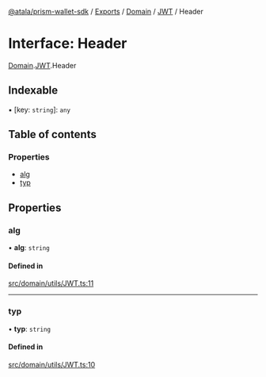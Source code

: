 [@atala/prism-wallet-sdk](../README.md) / [Exports](../modules.md) / [Domain](../modules/Domain.md) / [JWT](../modules/Domain.JWT.md) / Header

# Interface: Header

[Domain](../modules/Domain.md).[JWT](../modules/Domain.JWT.md).Header

## Indexable

▪ [key: `string`]: `any`

## Table of contents

### Properties

- [alg](Domain.JWT.Header.md#alg)
- [typ](Domain.JWT.Header.md#typ)

## Properties

### alg

• **alg**: `string`

#### Defined in

[src/domain/utils/JWT.ts:11](https://github.com/hyperledger/identus-edge-agent-sdk-ts/blob/3c504bead94c87cd52de807c230d8a674846dce5/src/domain/utils/JWT.ts#L11)

___

### typ

• **typ**: `string`

#### Defined in

[src/domain/utils/JWT.ts:10](https://github.com/hyperledger/identus-edge-agent-sdk-ts/blob/3c504bead94c87cd52de807c230d8a674846dce5/src/domain/utils/JWT.ts#L10)
